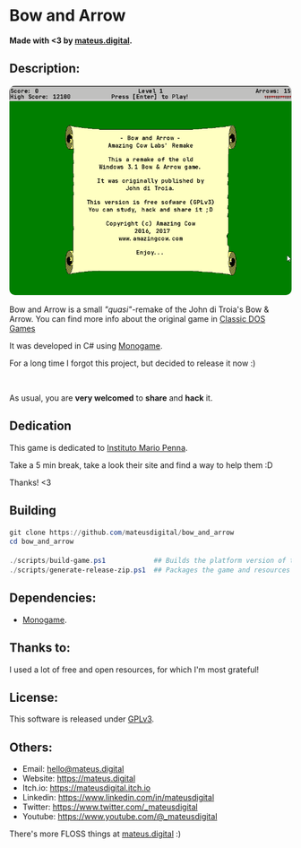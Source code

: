 # Bow and Arrow

**Made with <3 by [mateus.digital](https://mateus.digital).**

## Description:

<p align="center">
    <img style="border-radius: 10px;" src="./resources/readme_game.gif"/>
</p>

Bow and Arrow is a small _"quasi"_-remake of the John di Troia's Bow & Arrow.
You can find more info about the original game in
[Classic DOS Games](http://www.classicdosgames.com/game/Bow_and_Arrow_-_In_Search_of_the_Greatest_Archer.html)

It was developed in C# using [Monogame](http://www.monogame.net/).


For a long time I forgot this project, but decided to release it now :)

<br>

As usual, you are **very welcomed** to **share** and **hack** it.

## Dedication

This game is dedicated to
[Instituto Mario Penna](http://www.mariopenna.org.br/).

Take a 5 min break, take a look their site and find a way to help them :D

Thanks! <3


## Building


```powershell
git clone https://github.com/mateusdigital/bow_and_arrow
cd bow_and_arrow

./scripts/build-game.ps1            ## Builds the platform version of the game.
./scripts/generate-release-zip.ps1  ## Packages the game and resources to distribution.
```

## Dependencies:

* [Monogame](http://www.monogame.net/).


## Thanks to:

I used a lot of free and open resources, for which I'm most grateful!


## License:

This software is released under [GPLv3](https://www.gnu.org/licenses/gpl-3.0.en.html).


## Others:

- Email: hello@mateus.digital
- Website: https://mateus.digital
- Itch.io: https://mateusdigital.itch.io
- Linkedin: https://www.linkedin.com/in/mateusdigital
- Twitter: https://www.twitter.com/_mateusdigital
- Youtube: https://www.youtube.com/@_mateusdigital

There's more FLOSS things at [mateus.digital](https://mateus.digital) :)
